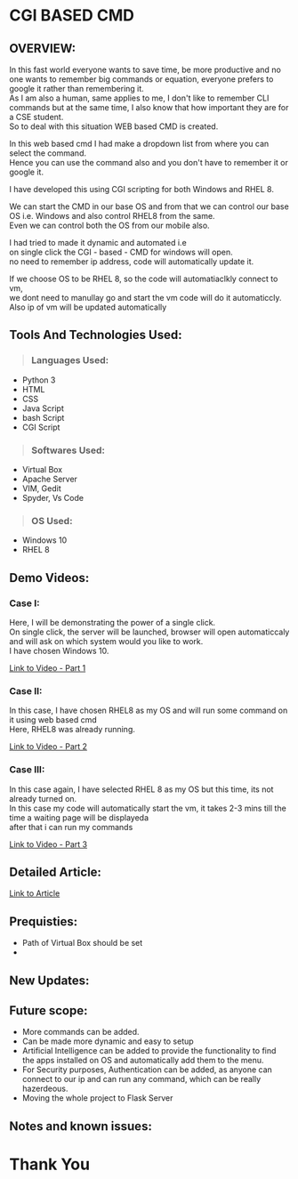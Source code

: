 # CGI BASED CMD

## OVERVIEW:

In this fast world everyone wants to save time, be more productive and no one wants to remember big commands or equation,
everyone prefers to google it rather than remembering it. 
<br/> As I am also a human, same applies to me, I don't like to remember CLI commands but at the same time, I also know that how important they are for a CSE student.
<br/>So to deal with this situation WEB based CMD is created.

In this web based cmd I had make a dropdown list from where you can select the command.
<br/>Hence you can use the command also and you don't have to remember it or google it.

I have developed this using CGI scripting for both Windows and RHEL 8. 

We can start the CMD in our base OS and from that we can control our base OS i.e. Windows and also control RHEL8 from the same.
<br/> Even we can control both the OS from our mobile also.

I had tried to made it dynamic and automated i.e 
<br/> on single click the CGI - based - CMD for windows will open.
<br/> no need to remember ip address, code will automatically update it.

If we choose OS to be RHEL 8, so the code will automatiaclkly connect to vm,
<br/> we dont need to manullay go and start the vm code will do it automaticcly.
<br/> Also ip of vm will be updated automatically

## Tools And Technologies Used:

> ### Languages Used:
- Python 3
- HTML
- CSS
- Java Script
- bash Script
- CGI Script

> ### Softwares Used: 
- Virtual Box
- Apache Server
- VIM, Gedit 
- Spyder, Vs Code

> ### OS Used:
- Windows 10 
- RHEL 8

## Demo Videos:

### Case I:
Here, I will be demonstrating the power of a single click.
<br/> On single click, the server will be launched, browser will open automaticcaly
and will ask on which system would you like to work.
<br/> I have chosen Windows 10.

[Link to Video - Part 1](https://youtu.be/EtJRetCNOM4)

### Case II:
In this case, I have chosen RHEL8 as my OS and will run some command on it using web based cmd
<br/> Here, RHEL8 was already running.

[Link to Video - Part 2](https://youtu.be/1_QpEwFUy1o)

### Case III:
In this case again, I have selected RHEL 8 as my OS but this time, its not already turned on.
<br/> In this case my code will automatically start the vm, it takes 2-3 mins till the time a waiting page will be displayeda
<br/> after that i can run my commands

[Link to Video - Part 3](https://youtu.be/EoMdKkjeNLo)

## Detailed Article:
[Link to Article](https://www.linkedin.com/feed/update/urn:li:ugcPost:6715690477959614464?updateEntityUrn=urn%3Ali%3Afs_feedUpdate%3A%28*%2Curn%3Ali%3AugcPost%3A6715690477959614464%29)

## Prequisties:
- Path of Virtual Box should be set 
- 

## New Updates:

## Future scope:
- More commands can be added.
- Can be made more dynamic and easy to setup 
- Artificial Intelligence can be added to provide the functionality to find the apps installed on OS and automatically add them to the menu.
- For Security purposes, Authentication can be added, as anyone can connect to our ip and can run any  command, which can be really hazerdeous. 
- Moving the whole project to Flask Server
 
 ## Notes and known issues:

# Thank You
